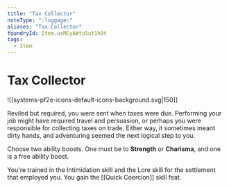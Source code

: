 ```yaml
---
title: "Tax Collector"
noteType: ":luggage:"
aliases: "Tax Collector"
foundryId: Item.usMCyAWtu5ut1h9t
tags:
  - Item
---
```


# Tax Collector
![[systems-pf2e-icons-default-icons-background.svg|150]]

Reviled but required, you were sent when taxes were due. Performing your job might have required travel and persuasion, or perhaps you were responsible for collecting taxes on trade. Either way, it sometimes meant dirty hands, and adventuring seemed the next logical step to you.

Choose two ability boosts. One must be to **Strength** or **Charisma**, and one is a free ability boost.

You're trained in the Intimidation skill and the Lore skill for the settlement that employed you. You gain the [[Quick Coercion]] skill feat.
